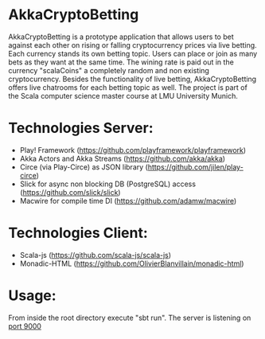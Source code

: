 AkkaCryptoBetting
=================

AkkaCryptoBetting is a prototype application that allows users to bet against each other on rising or falling cryptocurrency prices via live betting. Each currency stands its own betting topic. Users can place or join as many bets as they want at the same time. The wining rate is paid out in the currency "scalaCoins" a completely random and non existing cryptocurrency. Besides the functionality of live betting, AkkaCryptoBetting offers live chatrooms for each betting topic as well. The project is part of the Scala computer science master course at LMU University Munich.

Technologies Server:
====================
* Play! Framework (https://github.com/playframework/playframework)
* Akka Actors and Akka Streams (https://github.com/akka/akka)
* Circe (via Play-Circe) as JSON library (https://github.com/jilen/play-circe)
* Slick for async non blocking DB (PostgreSQL) access (https://github.com/slick/slick)
* Macwire for compile time DI (https://github.com/adamw/macwire)

Technologies Client:
===================
* Scala-js (https://github.com/scala-js/scala-js)
* Monadic-HTML (https://github.com/OlivierBlanvillain/monadic-html)


Usage:
=====
From inside the root directory execute "sbt run". The server is listening on [port 9000](http://localhost:9000)
